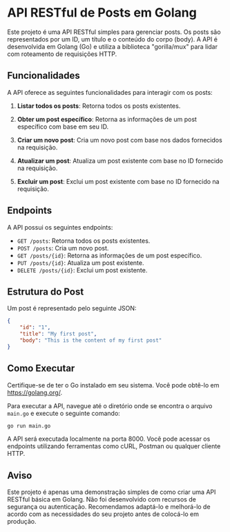 # API RESTful de Posts em Golang

Este projeto é uma API RESTful simples para gerenciar posts. Os posts são representados por um ID, um título e o conteúdo do corpo (body). A API é desenvolvida em Golang (Go) e utiliza a biblioteca "gorilla/mux" para lidar com roteamento de requisições HTTP.

## Funcionalidades

A API oferece as seguintes funcionalidades para interagir com os posts:

1. **Listar todos os posts**: Retorna todos os posts existentes.

2. **Obter um post específico**: Retorna as informações de um post específico com base em seu ID.

3. **Criar um novo post**: Cria um novo post com base nos dados fornecidos na requisição.

4. **Atualizar um post**: Atualiza um post existente com base no ID fornecido na requisição.

5. **Excluir um post**: Exclui um post existente com base no ID fornecido na requisição.

## Endpoints

A API possui os seguintes endpoints:

- `GET /posts`: Retorna todos os posts existentes.
- `POST /posts`: Cria um novo post.
- `GET /posts/{id}`: Retorna as informações de um post específico.
- `PUT /posts/{id}`: Atualiza um post existente.
- `DELETE /posts/{id}`: Exclui um post existente.

## Estrutura do Post

Um post é representado pelo seguinte JSON:

```json
{
    "id": "1",
    "title": "My first post",
    "body": "This is the content of my first post"
}
```

## Como Executar

Certifique-se de ter o Go instalado em seu sistema. Você pode obtê-lo em https://golang.org/.

Para executar a API, navegue até o diretório onde se encontra o arquivo `main.go` e execute o seguinte comando:

```bash
go run main.go
```

A API será executada localmente na porta 8000. Você pode acessar os endpoints utilizando ferramentas como cURL, Postman ou qualquer cliente HTTP.

## Aviso

Este projeto é apenas uma demonstração simples de como criar uma API RESTful básica em Golang. Não foi desenvolvido com recursos de segurança ou autenticação. Recomendamos adaptá-lo e melhorá-lo de acordo com as necessidades do seu projeto antes de colocá-lo em produção.
